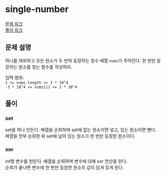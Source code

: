 # single-number
[문제 링크](https://leetcode.com/problems/single-number/ )   
[풀이 링크](single-number.py )  

## 문제 설명
하나를 제외하고 모든 원소가 두 번씩 등장하는 정수 배열 `nums`가 주어진다. 한 번만 등장하는 원소를 찾는 함수를 작성하라.  

입력 범위:  
`1 <= nums.length <= 3 * 10^4`  
`-3 * 10^4 <= nums[i] <= 3 * 10^4`

## 풀이
### set
set을 하나 만든다. 배열을 순회하며 set에 없는 원소이면 넣고, 있는 원소이면 뺀다.  
배열을 전부 순회한 뒤 set에 남아 있는 원소가 한 번만 등장한 원소이다.  
### xor
int형 변수를 만든다. 배열을 순회하며 변수에 대해 xor 연산을 한다.  
순회가 끝나면 변수에 한 번만 등장한 원소의 값이 담겨 있게 된다.  

